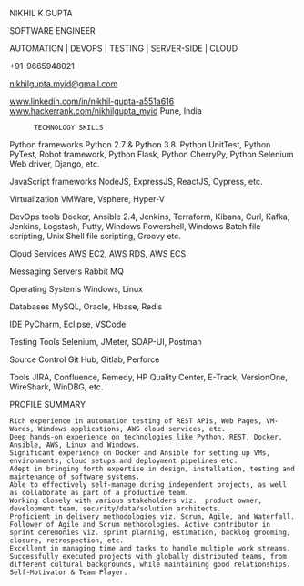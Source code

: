 NIKHIL K GUPTA

SOFTWARE ENGINEER

AUTOMATION | DEVOPS | TESTING | SERVER-SIDE | CLOUD

+91-9665948021

nikhilgupta.myid@gmail.com

www.linkedin.com/in/nikhil-gupta-a551a616
www.hackerrank.com/nikhilgupta_myid
	      Pune, India


          TECHNOLOGY SKILLS
	  
Python frameworks	Python 2.7 & Python 3.8. Python UnitTest, Python PyTest, Robot framework, Python Flask, Python CherryPy, Python Selenium Web driver, Django, etc.

JavaScript frameworks	NodeJS, ExpressJS, ReactJS, Cypress, etc.

Virtualization	VMWare, Vsphere, Hyper-V

DevOps tools 	Docker, Ansible 2.4, Jenkins, Terraform, Kibana, Curl, Kafka, Jenkins, Logstash, Putty, Windows Powershell, Windows Batch file scripting, Unix Shell file scripting, Groovy etc.

Cloud Services	AWS EC2, AWS RDS, AWS ECS

Messaging Servers	Rabbit MQ

Operating Systems	Windows, Linux

Databases	MySQL, Oracle, Hbase, Redis

IDE	PyCharm, Eclipse, VSCode 

Testing Tools	Selenium, JMeter, SOAP-UI, Postman

Source Control	Git Hub, Gitlab, Perforce 

Tools	JIRA, Confluence, Remedy, HP Quality Center, E-Track, VersionOne, WireShark, WinDBG, etc.


PROFILE SUMMARY


	Rich experience in automation testing of REST APIs, Web Pages, VM-Wares, Windows applications, AWS cloud services, etc.
	Deep hands-on experience on technologies like Python, REST, Docker, Ansible, AWS, Linux and Windows.
	Significant experience on Docker and Ansible for setting up VMs, environments, cloud setups and deployment pipelines etc.
	Adept in bringing forth expertise in design, installation, testing and maintenance of software systems.
	Able to effectively self-manage during independent projects, as well as collaborate as part of a productive team.
	Working closely with various stakeholders viz.  product owner, development team, security/data/solution architects. 
	Proficient in delivery methodologies viz. Scrum, Agile, and Waterfall. Follower of Agile and Scrum methodologies. Active contributor in sprint ceremonies viz. sprint planning, estimation, backlog grooming, closure, retrospection, etc. 
	Excellent in managing time and tasks to handle multiple work streams. Successfully executed projects with globally distributed teams, from different cultural backgrounds, while maintaining good relationships.
	Self-Motivator & Team Player. 


